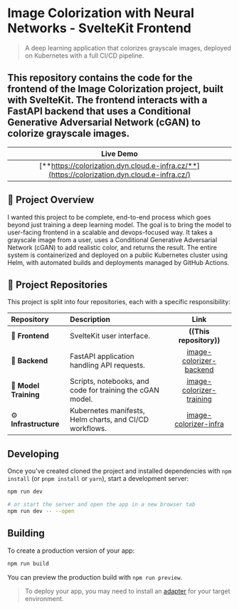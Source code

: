 
# Image Colorization with Neural Networks - SvelteKit Frontend

> A deep learning application that colorizes grayscale images, deployed on Kubernetes with a full CI/CD pipeline.


This repository contains the code for the frontend of the Image Colorization project, built with SvelteKit. The frontend interacts with a FastAPI backend that uses a Conditional Generative Adversarial Network (cGAN) to colorize grayscale images.
---

| **Live Demo** |
| :---:|
| [**https://colorization.dyn.cloud.e-infra.cz/**](https://colorization.dyn.cloud.e-infra.cz/) |


## 🌟 Project Overview
I wanted this project to be complete, end-to-end process which goes beyond just training a deep learning model. The goal is to bring the model to user-facing frontend in a scalable and devops-focused way. It takes a grayscale image from a user, uses a Conditional Generative Adversarial Network (cGAN) to add realistic color, and returns the result. The entire system is containerized and deployed on a public Kubernetes cluster using Helm, with automated builds and deployments managed by GitHub Actions.

## 📂 Project Repositories
This project is split into four repositories, each with a specific responsibility:

| Repository | Description | Link |
| :--- | :--- | :---: |
| 🎨 **Frontend** | SvelteKit user interface. | **((This repository))** |
| 🚀 **Backend** | FastAPI application handling API requests. | [image-colorizer-backend](https://github.com/vojtam/colorization-backend) |
| 🧠 **Model Training**| Scripts, notebooks, and code for training the cGAN model. | [image-colorizer-training](https://github.com/vojtam/cGAN-image-colorization) |
| ⚙️ **Infrastructure**| Kubernetes manifests, Helm charts, and CI/CD workflows. | [image-colorizer-infra](https://github.com/vojtam/colorization-helm-manifests)|


## Developing

Once you've created cloned the project and installed dependencies with `npm install` (or `pnpm install` or `yarn`), start a development server:

```bash
npm run dev

# or start the server and open the app in a new browser tab
npm run dev -- --open
```

## Building

To create a production version of your app:

```bash
npm run build
```

You can preview the production build with `npm run preview`.

> To deploy your app, you may need to install an [adapter](https://svelte.dev/docs/kit/adapters) for your target environment.
